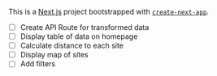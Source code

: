 This is a [Next.js](https://nextjs.org/) project bootstrapped with [`create-next-app`](https://github.com/vercel/next.js/tree/canary/packages/create-next-app).

- [ ] Create API Route for transformed data
- [ ] Display table of data on homepage
- [ ] Calculate distance to each site
- [ ] Display map of sites
- [ ] Add filters